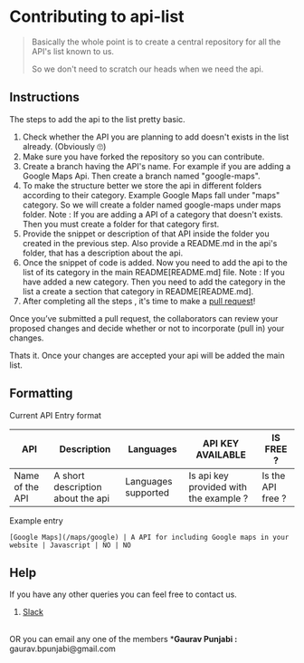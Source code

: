 # Contributing to api-list

> Basically the whole point is to create a central repository for all the API's list known to us. 
>
> So we don't need to scratch our heads when we need the api.

## Instructions
The steps to add the api to the list pretty basic.
1. Check whether the API you are planning to add doesn't exists in the list already. (Obviously 🙄)
2. Make sure you have forked the repository so you can contribute.
3. Create a branch having the API's name. For example if you are adding a Google Maps Api. 
Then create a branch named "google-maps".
4. To make the structure better we store the api in different folders according to their category.
Example Google Maps fall under "maps" category. So we will create a folder named google-maps under maps folder.
Note : If you are adding a API of a category that doesn't exists. Then you must create a folder for that category first.
5. Provide the snippet or description of that API inside the folder you created in the previous step. Also provide a README.md in the api's folder, that has a description about the api.
6. Once the snippet of code is added. Now you need to add the api to the list of its category in the main README[README.md] file.
Note : If you have added a new category. Then you need to add the category in the list a create a section that category in README[README.md].
7. After completing all the steps , it's time to make a [pull request](https://help.github.com/en/articles/creating-a-pull-request)!

Once you’ve submitted a pull request, the collaborators can review your proposed changes and decide whether or not to incorporate (pull in) your changes.

Thats it. Once your changes are accepted your api will be added the main list.

## Formatting
Current API Entry format

API | Description | Languages | API KEY AVAILABLE | IS FREE ?
|---|---|---|---|---|
| Name of the API | A short description about the api | Languages supported | Is api key provided with the example ? | Is the API free ? |

Example entry
```
[Google Maps](/maps/google) | A API for including Google maps in your website | Javascript | NO | NO
```


## Help
If you have any other queries you can feel free to contact us.
1. [Slack](https://open-tek-workspace.slack.com/join/shared_invite/enQtNTA3NjQ3OTQyODg3LTBkYWJjMmQzOWJmYjI1MGQzMTc4NTRlYjQ2ODljMzE4NzdmZmQzMDY4NjY4NWNiMDgzYzBlOWRmMTA4MjhhODY)
<br>
OR you can email any one of the members
*<b>Gaurav Punjabi : </b> gaurav.bpunjabi@gmail.com
